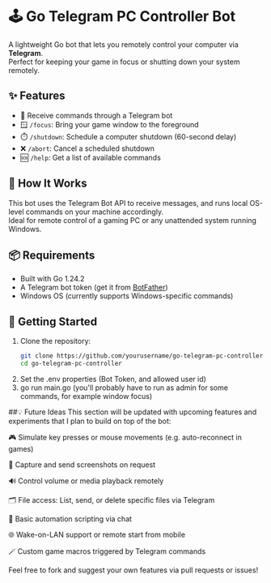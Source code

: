 # 🕹️ Go Telegram PC Controller Bot

A lightweight Go bot that lets you remotely control your computer via **Telegram**.  
Perfect for keeping your game in focus or shutting down your system remotely.

## ✨ Features

- 📩 Receive commands through a Telegram bot
- 🪟 `/focus`: Bring your game window to the foreground
- ⏱️ `/shutdown`: Schedule a computer shutdown (60-second delay)
- ❌ `/abort`: Cancel a scheduled shutdown
- 🆘 `/help`: Get a list of available commands

## 🧠 How It Works

This bot uses the Telegram Bot API to receive messages, and runs local OS-level commands on your machine accordingly.  
Ideal for remote control of a gaming PC or any unattended system running Windows.

## 📦 Requirements

- Built with Go 1.24.2
- A Telegram bot token (get it from [BotFather](https://t.me/BotFather))
- Windows OS (currently supports Windows-specific commands)

## 🚀 Getting Started

1. Clone the repository:
   ```bash
   git clone https://github.com/yourusername/go-telegram-pc-controller.git
   cd go-telegram-pc-controller

2. Set the .env properties (Bot Token, and allowed user id)
3. go run main.go (you'll probably have to run as admin for some commands, for example window focus)

##💡 Future Ideas
This section will be updated with upcoming features and experiments that I plan to build on top of the bot:

🎮 Simulate key presses or mouse movements (e.g. auto-reconnect in games)

📸 Capture and send screenshots on request

🔊 Control volume or media playback remotely

🗂️ File access: List, send, or delete specific files via Telegram

🧠 Basic automation scripting via chat

🌐 Wake-on-LAN support or remote start from mobile

🪄 Custom game macros triggered by Telegram commands

Feel free to fork and suggest your own features via pull requests or issues!
